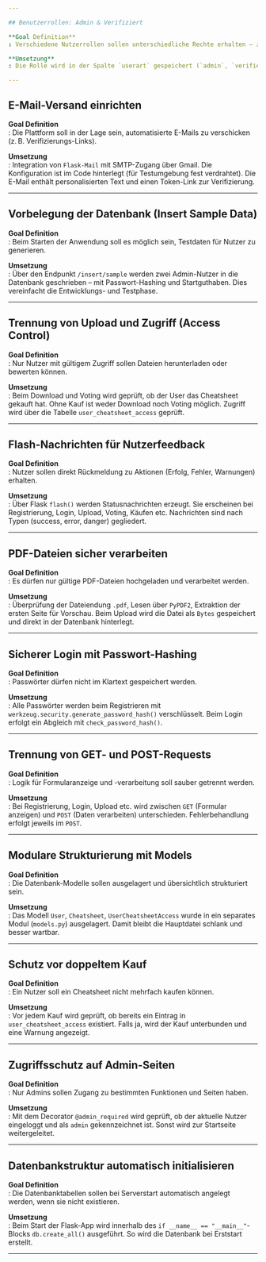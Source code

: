 ```yaml
---

## Benutzerrollen: Admin & Verifiziert

**Goal Definition**  
: Verschiedene Nutzerrollen sollen unterschiedliche Rechte erhalten – z. B. Admins für Management-Funktionen, verifizierte Nutzer mit mehr Vertrauen.

**Umsetzung**  
: Die Rolle wird in der Spalte `userart` gespeichert (`admin`, `verified`, `not verified`). Admins haben Zugriff auf besondere Seiten wie `/all-cheatsheets/`. Verifizierte Nutzer erhalten Bonus-Credits und sind für weitere Features vorgesehen.

---
```


## E-Mail-Versand einrichten

**Goal Definition**  
: Die Plattform soll in der Lage sein, automatisierte E-Mails zu verschicken (z. B. Verifizierungs-Links).

**Umsetzung**  
: Integration von `Flask-Mail` mit SMTP-Zugang über Gmail. Die Konfiguration ist im Code hinterlegt (für Testumgebung fest verdrahtet). Die E-Mail enthält personalisierten Text und einen Token-Link zur Verifizierung.

---

## Vorbelegung der Datenbank (Insert Sample Data)

**Goal Definition**  
: Beim Starten der Anwendung soll es möglich sein, Testdaten für Nutzer zu generieren.

**Umsetzung**  
: Über den Endpunkt `/insert/sample` werden zwei Admin-Nutzer in die Datenbank geschrieben – mit Passwort-Hashing und Startguthaben. Dies vereinfacht die Entwicklungs- und Testphase.

---

## Trennung von Upload und Zugriff (Access Control)

**Goal Definition**  
: Nur Nutzer mit gültigem Zugriff sollen Dateien herunterladen oder bewerten können.

**Umsetzung**  
: Beim Download und Voting wird geprüft, ob der User das Cheatsheet gekauft hat. Ohne Kauf ist weder Download noch Voting möglich. Zugriff wird über die Tabelle `user_cheatsheet_access` geprüft.

---

## Flash-Nachrichten für Nutzerfeedback

**Goal Definition**  
: Nutzer sollen direkt Rückmeldung zu Aktionen (Erfolg, Fehler, Warnungen) erhalten.

**Umsetzung**  
: Über Flask `flash()` werden Statusnachrichten erzeugt. Sie erscheinen bei Registrierung, Login, Upload, Voting, Käufen etc. Nachrichten sind nach Typen (success, error, danger) gegliedert.

---

## PDF-Dateien sicher verarbeiten

**Goal Definition**  
: Es dürfen nur gültige PDF-Dateien hochgeladen und verarbeitet werden.

**Umsetzung**  
: Überprüfung der Dateiendung `.pdf`, Lesen über `PyPDF2`, Extraktion der ersten Seite für Vorschau. Beim Upload wird die Datei als `Bytes` gespeichert und direkt in der Datenbank hinterlegt.

---

## Sicherer Login mit Passwort-Hashing

**Goal Definition**  
: Passwörter dürfen nicht im Klartext gespeichert werden.

**Umsetzung**  
: Alle Passwörter werden beim Registrieren mit `werkzeug.security.generate_password_hash()` verschlüsselt. Beim Login erfolgt ein Abgleich mit `check_password_hash()`.

---

## Trennung von GET- und POST-Requests

**Goal Definition**  
: Logik für Formularanzeige und -verarbeitung soll sauber getrennt werden.

**Umsetzung**  
: Bei Registrierung, Login, Upload etc. wird zwischen `GET` (Formular anzeigen) und `POST` (Daten verarbeiten) unterschieden. Fehlerbehandlung erfolgt jeweils im `POST`.

---

## Modulare Strukturierung mit Models

**Goal Definition**  
: Die Datenbank-Modelle sollen ausgelagert und übersichtlich strukturiert sein.

**Umsetzung**  
: Das Modell `User`, `Cheatsheet`, `UserCheatsheetAccess` wurde in ein separates Modul (`models.py`) ausgelagert. Damit bleibt die Hauptdatei schlank und besser wartbar.

---

## Schutz vor doppeltem Kauf

**Goal Definition**  
: Ein Nutzer soll ein Cheatsheet nicht mehrfach kaufen können.

**Umsetzung**  
: Vor jedem Kauf wird geprüft, ob bereits ein Eintrag in `user_cheatsheet_access` existiert. Falls ja, wird der Kauf unterbunden und eine Warnung angezeigt.

---

## Zugriffsschutz auf Admin-Seiten

**Goal Definition**  
: Nur Admins sollen Zugang zu bestimmten Funktionen und Seiten haben.

**Umsetzung**  
: Mit dem Decorator `@admin_required` wird geprüft, ob der aktuelle Nutzer eingeloggt und als `admin` gekennzeichnet ist. Sonst wird zur Startseite weitergeleitet.

---

## Datenbankstruktur automatisch initialisieren

**Goal Definition**  
: Die Datenbanktabellen sollen bei Serverstart automatisch angelegt werden, wenn sie nicht existieren.

**Umsetzung**  
: Beim Start der Flask-App wird innerhalb des `if __name__ == "__main__"`-Blocks `db.create_all()` ausgeführt. So wird die Datenbank bei Erststart erstellt.

---
